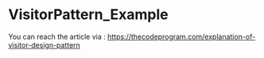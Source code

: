 # VisitorPattern_Example
You can reach the article via : https://thecodeprogram.com/explanation-of-visitor-design-pattern

